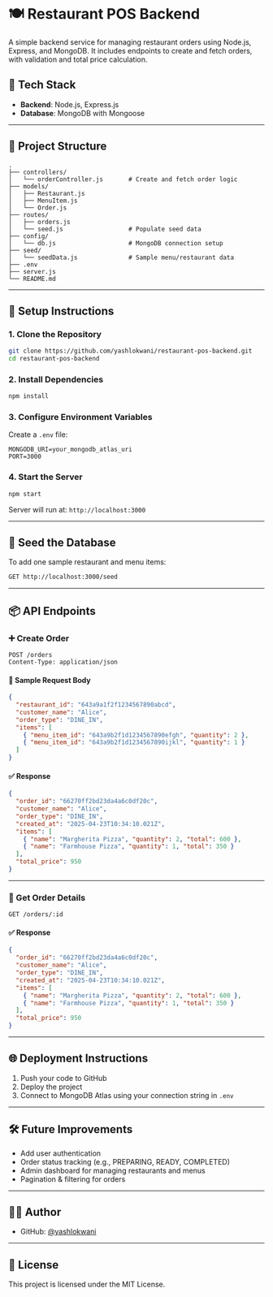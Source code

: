# 🍽️ Restaurant POS Backend

A simple backend service for managing restaurant orders using Node.js, Express, and MongoDB. It includes endpoints to create and fetch orders, with validation and total price calculation.

## 🚀 Tech Stack

- **Backend**: Node.js, Express.js
- **Database**: MongoDB with Mongoose

---

## 📁 Project Structure

```
.
├── controllers/
│   └── orderController.js       # Create and fetch order logic
├── models/
│   ├── Restaurant.js
│   ├── MenuItem.js
│   └── Order.js
├── routes/
│   ├── orders.js
│   └── seed.js                  # Populate seed data
├── config/
│   └── db.js                    # MongoDB connection setup
├── seed/
│   └── seedData.js              # Sample menu/restaurant data
├── .env
├── server.js
└── README.md
```

---

## 🔧 Setup Instructions

### 1. Clone the Repository

```bash
git clone https://github.com/yashlokwani/restaurant-pos-backend.git
cd restaurant-pos-backend
```

### 2. Install Dependencies

```bash
npm install
```

### 3. Configure Environment Variables

Create a `.env` file:

```env
MONGODB_URI=your_mongodb_atlas_uri
PORT=3000
```

### 4. Start the Server

```bash
npm start
```

Server will run at: `http://localhost:3000`

---

## 🌱 Seed the Database

To add one sample restaurant and menu items:

```bash
GET http://localhost:3000/seed
```

---

## 📦 API Endpoints

### ➕ Create Order

```http
POST /orders
Content-Type: application/json
```

#### 📅 Sample Request Body

```json
{
  "restaurant_id": "643a9a1f2f1234567890abcd",
  "customer_name": "Alice",
  "order_type": "DINE_IN",
  "items": [
    { "menu_item_id": "643a9b2f1d1234567890efgh", "quantity": 2 },
    { "menu_item_id": "643a9b2f1d1234567890ijkl", "quantity": 1 }
  ]
}
```

#### ✅ Response

```json
{
  "order_id": "66270ff2bd23da4a6c0df20c",
  "customer_name": "Alice",
  "order_type": "DINE_IN",
  "created_at": "2025-04-23T10:34:10.021Z",
  "items": [
    { "name": "Margherita Pizza", "quantity": 2, "total": 600 },
    { "name": "Farmhouse Pizza", "quantity": 1, "total": 350 }
  ],
  "total_price": 950
}
```


---

### 📄 Get Order Details

```http
GET /orders/:id
```

#### ✅ Response

```json
{
  "order_id": "66270ff2bd23da4a6c0df20c",
  "customer_name": "Alice",
  "order_type": "DINE_IN",
  "created_at": "2025-04-23T10:34:10.021Z",
  "items": [
    { "name": "Margherita Pizza", "quantity": 2, "total": 600 },
    { "name": "Farmhouse Pizza", "quantity": 1, "total": 350 }
  ],
  "total_price": 950
}
```



---

## 🌐 Deployment Instructions

1. Push your code to GitHub
2. Deploy the project
3. Connect to MongoDB Atlas using your connection string in `.env`

---

## 🛠️ Future Improvements

- Add user authentication
- Order status tracking (e.g., PREPARING, READY, COMPLETED)
- Admin dashboard for managing restaurants and menus
- Pagination & filtering for orders

---

## 👨‍💻 Author

- GitHub: [@yashlokwani](https://github.com/yashlokwani)

---

## 📃 License

This project is licensed under the MIT License.

